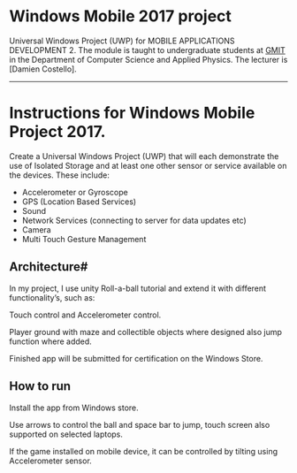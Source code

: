 # Windows Mobile 2017 project
Universal Windows Project (UWP) for MOBILE APPLICATIONS DEVELOPMENT 2.
The module is taught to undergraduate students at [GMIT](http://www.gmit.ie) in the Department of Computer Science and Applied Physics.
The lecturer is [Damien Costello].

---

# Instructions for Windows Mobile Project 2017.
Create a Universal Windows Project (UWP) that will each demonstrate the use of Isolated Storage
and at least one other sensor or service available on the devices. These include:
* Accelerometer or Gyroscope
* GPS (Location Based Services)
* Sound
* Network Services (connecting to server for data updates etc)
* Camera
* Multi Touch Gesture Management

## Architecture#

In my project, I use unity Roll-a-ball tutorial and extend it with different functionality’s, such as:

Touch control and Accelerometer control.

Player ground with maze and collectible objects where designed also jump function where added.

Finished app will be submitted for certification on the Windows Store.

## How to run
Install the app from Windows store.

Use arrows to control the ball and space bar to jump, touch screen also supported on selected laptops.

If the game installed on mobile device, it can be controlled by tilting using Accelerometer sensor.
